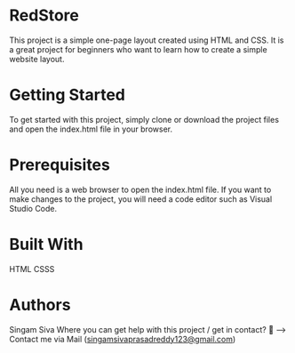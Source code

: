 # RedStore
This project is a simple one-page layout created using HTML and CSS. It is a great project for beginners who want to learn how to create a simple website layout.

# Getting Started
To get started with this project, simply clone or download the project files and open the index.html file in your browser.

# Prerequisites
All you need is a web browser to open the index.html file. If you want to make changes to the project, you will need a code editor such as Visual Studio Code.

# Built With
HTML CSSS

# Authors
Singam Siva
Where you can get help with this project / get in contact? 💌 --> Contact me via Mail (singamsivaprasadreddy123@gmail.com)
